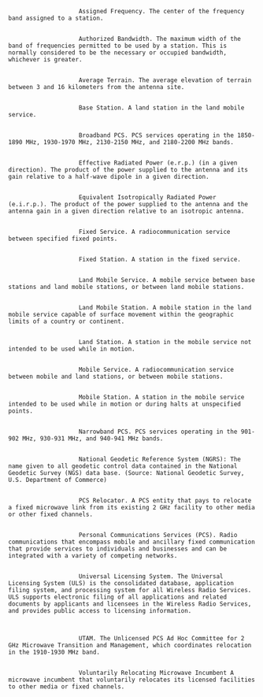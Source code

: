 
                        Assigned Frequency. The center of the frequency band assigned to a station.


                        Authorized Bandwidth. The maximum width of the band of frequencies permitted to be used by a station. This is normally considered to be the necessary or occupied bandwidth, whichever is greater.


                        Average Terrain. The average elevation of terrain between 3 and 16 kilometers from the antenna site.


                        Base Station. A land station in the land mobile service.


                        Broadband PCS. PCS services operating in the 1850-1890 MHz, 1930-1970 MHz, 2130-2150 MHz, and 2180-2200 MHz bands.


                        Effective Radiated Power (e.r.p.) (in a given direction). The product of the power supplied to the antenna and its gain relative to a half-wave dipole in a given direction.


                        Equivalent Isotropically Radiated Power (e.i.r.p.). The product of the power supplied to the antenna and the antenna gain in a given direction relative to an isotropic antenna.


                        Fixed Service. A radiocommunication service between specified fixed points.


                        Fixed Station. A station in the fixed service.


                        Land Mobile Service. A mobile service between base stations and land mobile stations, or between land mobile stations.


                        Land Mobile Station. A mobile station in the land mobile service capable of surface movement within the geographic limits of a country or continent.


                        Land Station. A station in the mobile service not intended to be used while in motion.


                        Mobile Service. A radiocommunication service between mobile and land stations, or between mobile stations.


                        Mobile Station. A station in the mobile service intended to be used while in motion or during halts at unspecified points.


                        Narrowband PCS. PCS services operating in the 901-902 MHz, 930-931 MHz, and 940-941 MHz bands.


                        National Geodetic Reference System (NGRS): The name given to all geodetic control data contained in the National Geodetic Survey (NGS) data base. (Source: National Geodetic Survey, U.S. Department of Commerce)


                        PCS Relocator. A PCS entity that pays to relocate a fixed microwave link from its existing 2 GHz facility to other media or other fixed channels.


                        Personal Communications Services (PCS). Radio communications that encompass mobile and ancillary fixed communication that provide services to individuals and businesses and can be integrated with a variety of competing networks.


                        Universal Licensing System. The Universal Licensing System (ULS) is the consolidated database, application filing system, and processing system for all Wireless Radio Services. ULS supports electronic filing of all applications and related documents by applicants and licensees in the Wireless Radio Services, and provides public access to licensing information.
                      


                        UTAM. The Unlicensed PCS Ad Hoc Committee for 2 GHz Microwave Transition and Management, which coordinates relocation in the 1910-1930 MHz band.


                        Voluntarily Relocating Microwave Incumbent A microwave incumbent that voluntarily relocates its licensed facilities to other media or fixed channels.


